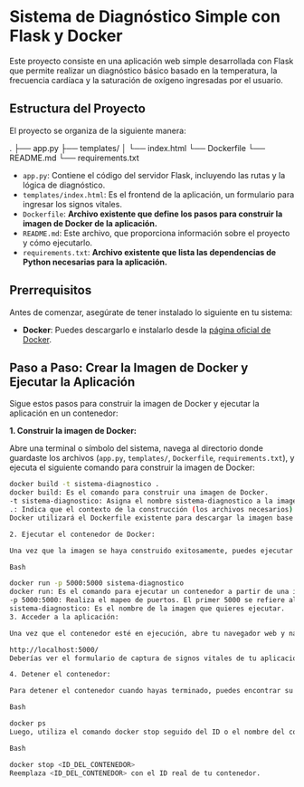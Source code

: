# Sistema de Diagnóstico Simple con Flask y Docker

Este proyecto consiste en una aplicación web simple desarrollada con Flask que permite realizar un diagnóstico básico basado en la temperatura, la frecuencia cardíaca y la saturación de oxígeno ingresadas por el usuario.

## Estructura del Proyecto

El proyecto se organiza de la siguiente manera:

.
├── app.py
├── templates/
│   └── index.html
└── Dockerfile
└── README.md
└── requirements.txt


* `app.py`: Contiene el código del servidor Flask, incluyendo las rutas y la lógica de diagnóstico.
* `templates/index.html`: Es el frontend de la aplicación, un formulario para ingresar los signos vitales.
* `Dockerfile`: **Archivo existente que define los pasos para construir la imagen de Docker de la aplicación.**
* `README.md`: Este archivo, que proporciona información sobre el proyecto y cómo ejecutarlo.
* `requirements.txt`: **Archivo existente que lista las dependencias de Python necesarias para la aplicación.**

## Prerrequisitos

Antes de comenzar, asegúrate de tener instalado lo siguiente en tu sistema:

* **Docker**: Puedes descargarlo e instalarlo desde la [página oficial de Docker](https://www.docker.com/get-started).

## Paso a Paso: Crear la Imagen de Docker y Ejecutar la Aplicación

Sigue estos pasos para construir la imagen de Docker y ejecutar la aplicación en un contenedor:

**1. Construir la imagen de Docker:**

Abre una terminal o símbolo del sistema, navega al directorio donde guardaste los archivos (`app.py`, `templates/`, `Dockerfile`, `requirements.txt`), y ejecuta el siguiente comando para construir la imagen de Docker:

```bash
docker build -t sistema-diagnostico .
docker build: Es el comando para construir una imagen de Docker.
-t sistema-diagnostico: Asigna el nombre sistema-diagnostico a la imagen que se va a crear. Puedes elegir otro nombre si lo prefieres.
.: Indica que el contexto de la construcción (los archivos necesarios) se encuentra en el directorio actual.
Docker utilizará el Dockerfile existente para descargar la imagen base de Python, instalar las dependencias listadas en requirements.txt y copiar tu código dentro de la imagen.

2. Ejecutar el contenedor de Docker:

Una vez que la imagen se haya construido exitosamente, puedes ejecutar un contenedor basado en esa imagen con el siguiente comando:

Bash

docker run -p 5000:5000 sistema-diagnostico
docker run: Es el comando para ejecutar un contenedor a partir de una imagen.
-p 5000:5000: Realiza el mapeo de puertos. El primer 5000 se refiere al puerto en tu máquina local (host), y el segundo 5000 es el puerto dentro del contenedor donde la aplicación Flask está sirviendo la aplicación. Esto permite acceder a la aplicación desde tu navegador.
sistema-diagnostico: Es el nombre de la imagen que quieres ejecutar.
3. Acceder a la aplicación:

Una vez que el contenedor esté en ejecución, abre tu navegador web y navega a la siguiente dirección:

http://localhost:5000/
Deberías ver el formulario de captura de signos vitales de tu aplicación.

4. Detener el contenedor:

Para detener el contenedor cuando hayas terminado, puedes encontrar su ID o nombre usando el comando:

Bash

docker ps
Luego, utiliza el comando docker stop seguido del ID o el nombre del contenedor:

Bash

docker stop <ID_DEL_CONTENEDOR>
Reemplaza <ID_DEL_CONTENEDOR> con el ID real de tu contenedor.